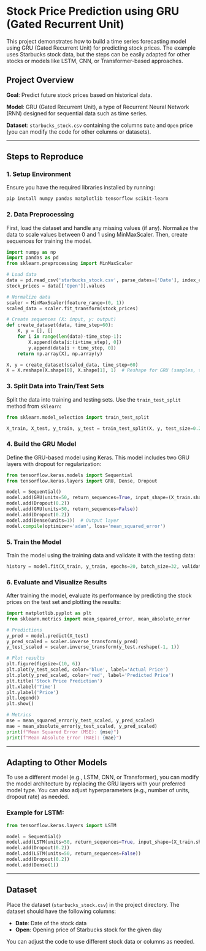 
# Stock Price Prediction using GRU (Gated Recurrent Unit)

This project demonstrates how to build a time series forecasting model using GRU (Gated Recurrent Unit) for predicting stock prices. The example uses Starbucks stock data, but the steps can be easily adapted for other stocks or models like LSTM, CNN, or Transformer-based approaches.

## Project Overview

**Goal**: Predict future stock prices based on historical data.

**Model**: GRU (Gated Recurrent Unit), a type of Recurrent Neural Network (RNN) designed for sequential data such as time series.

**Dataset**: `starbucks_stock.csv` containing the columns `Date` and `Open` price (you can modify the code for other columns or datasets).

---

## Steps to Reproduce

### 1. Setup Environment

Ensure you have the required libraries installed by running:

```bash
pip install numpy pandas matplotlib tensorflow scikit-learn
```

### 2. Data Preprocessing

First, load the dataset and handle any missing values (if any). Normalize the data to scale values between 0 and 1 using MinMaxScaler. Then, create sequences for training the model.

```python
import numpy as np
import pandas as pd
from sklearn.preprocessing import MinMaxScaler

# Load data
data = pd.read_csv('starbucks_stock.csv', parse_dates=['Date'], index_col='Date')
stock_prices = data[['Open']].values

# Normalize data
scaler = MinMaxScaler(feature_range=(0, 1))
scaled_data = scaler.fit_transform(stock_prices)

# Create sequences (X: input, y: output)
def create_dataset(data, time_step=60):
    X, y = [], []
    for i in range(len(data)-time_step-1):
        X.append(data[i:(i+time_step), 0])
        y.append(data[i + time_step, 0])
    return np.array(X), np.array(y)

X, y = create_dataset(scaled_data, time_step=60)
X = X.reshape(X.shape[0], X.shape[1], 1)  # Reshape for GRU (samples, timesteps, features)
```

### 3. Split Data into Train/Test Sets

Split the data into training and testing sets. Use the `train_test_split` method from `sklearn`:

```python
from sklearn.model_selection import train_test_split

X_train, X_test, y_train, y_test = train_test_split(X, y, test_size=0.2, shuffle=False)
```

### 4. Build the GRU Model

Define the GRU-based model using Keras. This model includes two GRU layers with dropout for regularization:

```python
from tensorflow.keras.models import Sequential
from tensorflow.keras.layers import GRU, Dense, Dropout

model = Sequential()
model.add(GRU(units=50, return_sequences=True, input_shape=(X_train.shape[1], 1)))
model.add(Dropout(0.2))
model.add(GRU(units=50, return_sequences=False))
model.add(Dropout(0.2))
model.add(Dense(units=1))  # Output layer
model.compile(optimizer='adam', loss='mean_squared_error')
```

### 5. Train the Model

Train the model using the training data and validate it with the testing data:

```python
history = model.fit(X_train, y_train, epochs=20, batch_size=32, validation_data=(X_test, y_test))
```

### 6. Evaluate and Visualize Results

After training the model, evaluate its performance by predicting the stock prices on the test set and plotting the results:

```python
import matplotlib.pyplot as plt
from sklearn.metrics import mean_squared_error, mean_absolute_error

# Predictions
y_pred = model.predict(X_test)
y_pred_scaled = scaler.inverse_transform(y_pred)
y_test_scaled = scaler.inverse_transform(y_test.reshape(-1, 1))

# Plot results
plt.figure(figsize=(10, 6))
plt.plot(y_test_scaled, color='blue', label='Actual Price')
plt.plot(y_pred_scaled, color='red', label='Predicted Price')
plt.title('Stock Price Prediction')
plt.xlabel('Time')
plt.ylabel('Price')
plt.legend()
plt.show()

# Metrics
mse = mean_squared_error(y_test_scaled, y_pred_scaled)
mae = mean_absolute_error(y_test_scaled, y_pred_scaled)
print(f"Mean Squared Error (MSE): {mse}")
print(f"Mean Absolute Error (MAE): {mae}")
```

---

## Adapting to Other Models

To use a different model (e.g., LSTM, CNN, or Transformer), you can modify the model architecture by replacing the GRU layers with your preferred model type. You can also adjust hyperparameters (e.g., number of units, dropout rate) as needed.

### Example for LSTM:

```python
from tensorflow.keras.layers import LSTM

model = Sequential()
model.add(LSTM(units=50, return_sequences=True, input_shape=(X_train.shape[1], 1)))
model.add(Dropout(0.2))
model.add(LSTM(units=50, return_sequences=False))
model.add(Dropout(0.2))
model.add(Dense(1))
```

---

## Dataset

Place the dataset (`starbucks_stock.csv`) in the project directory. The dataset should have the following columns:

- **Date**: Date of the stock data
- **Open**: Opening price of Starbucks stock for the given day

You can adjust the code to use different stock data or columns as needed.
